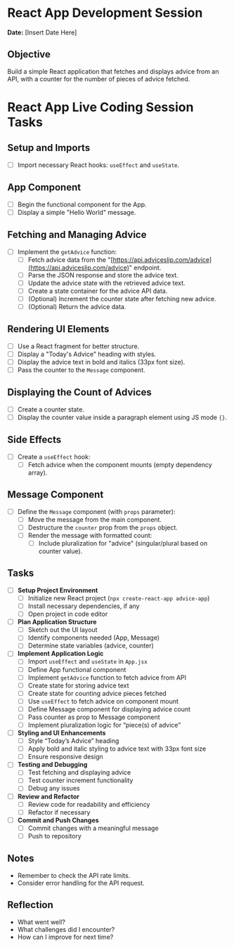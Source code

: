 # React App Development Session

**Date:** [Insert Date Here]

## Objective

Build a simple React application that fetches and displays advice from an API, with a counter for the number of pieces of advice fetched.

# React App Live Coding Session Tasks

## Setup and Imports

- [ ] Import necessary React hooks: `useEffect` and `useState`.

## App Component

- [ ] Begin the functional component for the App.
- [ ] Display a simple "Hello World" message.

## Fetching and Managing Advice

- [ ] Implement the `getAdvice` function:
  - [ ] Fetch advice data from the "[https://api.adviceslip.com/advice](https://api.adviceslip.com/advice)" endpoint.
  - [ ] Parse the JSON response and store the advice text.
  - [ ] Update the advice state with the retrieved advice text.
  - [ ] Create a state container for the advice API data.
  - [ ] (Optional) Increment the counter state after fetching new advice.
  - [ ] (Optional) Return the advice data.

## Rendering UI Elements

- [ ] Use a React fragment for better structure.
- [ ] Display a "Today's Advice" heading with styles.
- [ ] Display the advice text in bold and italics (33px font size).
- [ ] Pass the counter to the `Message` component.

## Displaying the Count of Advices

- [ ] Create a counter state.
- [ ] Display the counter value inside a paragraph element using JS mode `{}`.

## Side Effects

- [ ] Create a `useEffect` hook:
  - [ ] Fetch advice when the component mounts (empty dependency array).

## Message Component

- [ ] Define the `Message` component (with `props` parameter):
  - [ ] Move the message from the main component.
  - [ ] Destructure the `counter` prop from the `props` object.
  - [ ] Render the message with formatted count:
    - [ ] Include pluralization for "advice" (singular/plural based on counter value).

## Tasks

- [ ] **Setup Project Environment**
  - [ ] Initialize new React project (`npx create-react-app advice-app`)
  - [ ] Install necessary dependencies, if any
  - [ ] Open project in code editor
- [ ] **Plan Application Structure**
  - [ ] Sketch out the UI layout
  - [ ] Identify components needed (App, Message)
  - [ ] Determine state variables (advice, counter)
- [ ] **Implement Application Logic**
  - [ ] Import `useEffect` and `useState` in `App.jsx`
  - [ ] Define App functional component
  - [ ] Implement `getAdvice` function to fetch advice from API
  - [ ] Create state for storing advice text
  - [ ] Create state for counting advice pieces fetched
  - [ ] Use `useEffect` to fetch advice on component mount
  - [ ] Define Message component for displaying advice count
  - [ ] Pass counter as prop to Message component
  - [ ] Implement pluralization logic for “piece(s) of advice”
- [ ] **Styling and UI Enhancements**
  - [ ] Style “Today’s Advice” heading
  - [ ] Apply bold and italic styling to advice text with 33px font size
  - [ ] Ensure responsive design
- [ ] **Testing and Debugging**
  - [ ] Test fetching and displaying advice
  - [ ] Test counter increment functionality
  - [ ] Debug any issues
- [ ] **Review and Refactor**
  - [ ] Review code for readability and efficiency
  - [ ] Refactor if necessary
- [ ] **Commit and Push Changes**
  - [ ] Commit changes with a meaningful message
  - [ ] Push to repository

## Notes

- Remember to check the API rate limits.
- Consider error handling for the API request.

## Reflection

- What went well?
- What challenges did I encounter?
- How can I improve for next time?
